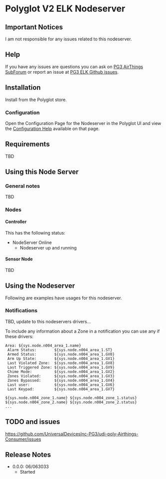 # Polyglot V2 ELK Nodeserver

## Important Notices

I am not responsible for any issues related to this nodeserver.

## Help

If you have any issues are questions you can ask on [PG3 AirThings SubForum](https://forum.universal-devices.com/forum/309-airthings/) or report an issue at [PG3 ELK Github issues](https://github.com/UniversalDevicesInc-PG3/udi-poly-Airthings-Consumer/issues).

## Installation

Install from the Polyglot store.

### Configuration

Open the Configuration Page for the Nodeserver in the Polyglot UI and view the [Configuration Help](/POLYGLOT_CONFIG.md) available on that page.

## Requirements

TBD

## Using this Node Server

### General notes

TBD

### Nodes

#### Controller

This has the following status:
- NodeServer Online
  - Nodeserver up and running

#### Sensor Node

TBD

## Using the Nodeserver

Following are examples have usages for this nodeserver.

### Notifications

TBD, update to this nodeservers drivers...

To include any information about a Zone in a notification you can use any if these drivers:
```
Area: ${sys.node.n004_area_1.name}
 Alarm Status:        ${sys.node.n004_area_1.ST}
 Armed Status:        ${sys.node.n004_area_1.GV0}
 Arm Up State:        ${sys.node.n004_area_1.GV1}
 Last Violated Zone:  ${sys.node.n004_area_1.GV8}
 Last Triggered Zone: ${sys.node.n004_area_1.GV9}
 Chime Mode:          ${sys.node.n004_area_1.GV2}
 Zones Violated:      ${sys.node.n004_area_1.GV3}
 Zones Bypassed:      ${sys.node.n004_area_1.GV4}
 Last user:           ${sys.node.n004_area_1.GV6}
 Last Keypad:         ${sys.node.n004_area_1.GV7}

${sys.node.n004_zone_1.name} ${sys.node.n004_zone_1.status}
${sys.node.n004_zone_2.name} ${sys.node.n004_zone_2.status}
...
```

## TODO and issues

https://github.com/UniversalDevicesInc-PG3/udi-poly-Airthings-Consumer/issues

## Release Notes
- 0.0.0: 06/063033
  - Started
